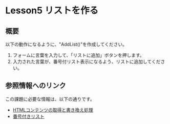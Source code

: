 # Lesson5 リストを作る

## 概要
以下の動作になるように、"AddList()"を作成してください。

1. フォームに言葉を入力して、「リストに追加」ボタンを押します。
1. 入力された言葉が、番号付リスト表示になるよう、リストに追加してください。

## 参照情報へのリンク
この課題に必要な情報は、以下の通りです。

* [HTMLコンテンツの取得と書き換え処理](http://www.pori2.net/js/DOM/2.html)
* [番号付きリスト](http://www.tohoho-web.com/html/ol.htm)